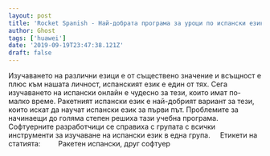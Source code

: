 ```yaml
---
layout: post
title: 'Rocket Spanish - Най-добрата програма за уроци по испански език'
author: Ghost
tags: ['huawei']
date: '2019-09-19T23:47:38.121Z'
draft: false
---
```


Изучаването на различни езици е от съществено значение и всъщност е плюс към нашата личност, испанският език е един от тях. Сега изучаването на испански онлайн е чудесно за тези, които имат по-малко време. Ракетният испански език е най-добрият вариант за тези, които искат да научат испански език за първи път. Проблемите за начинаещи до голяма степен решиха тази учебна програма. Софтуерните разработчици се справиха с групата с всички инструменти за изучаване на испански език в една група.     Етикети на статията:         Ракетен испански, друг софтуер
